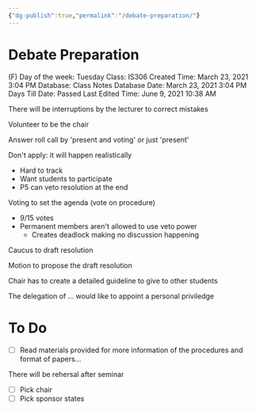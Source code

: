 ```yaml
---
{"dg-publish":true,"permalink":"/debate-preparation/"}
---
```


# Debate Preparation

(F) Day of the week: Tuesday
Class: IS306
Created Time: March 23, 2021 3:04 PM
Database: Class Notes Database
Date: March 23, 2021 3:04 PM
Days Till Date: Passed
Last Edited Time: June 9, 2021 10:38 AM

There will be interruptions by the lecturer to correct mistakes

Volunteer to be the chair

Answer roll call by 'present and voting' or just 'present'

Don't apply: it will happen realistically

- Hard to track
- Want students to participate
- P5 can veto resolution at the end

Voting to set the agenda (vote on procedure)

- 9/15 votes
- Permanent members aren't allowed to use veto power
    - Creates deadlock making no discussion happening

Caucus to draft resolution

Motion to propose the draft resolution

Chair has to create a detailed guideline to give to other students

The delegation of ... would like to appoint a personal priviledge

# To Do

- [ ]  Read materials provided for more information of the procedures and format of papers...

There will be rehersal after seminar

- [ ]  Pick chair
- [ ]  Pick sponsor states